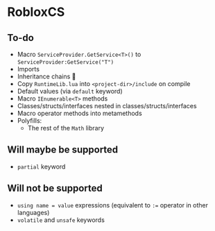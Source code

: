 ﻿# RobloxCS

## To-do
- Macro `ServiceProvider.GetService<T>()` to `ServiceProvider:GetService("T")`
- Imports
- Inheritance chains 🤮
- Copy `RuntimeLib.lua` into `<project-dir>/include` on compile
- Default values (via `default` keyword)
- Macro `IEnumerable<T>` methods
- Classes/structs/interfaces nested in classes/structs/interfaces
- Macro operator methods into metamethods
- Polyfills:
	- The rest of the `Math` library

## Will maybe be supported
- `partial` keyword

## Will not be supported
- `using name = value` expressions (equivalent to `:=` operator in other languages)
- `volatile` and `unsafe` keywords